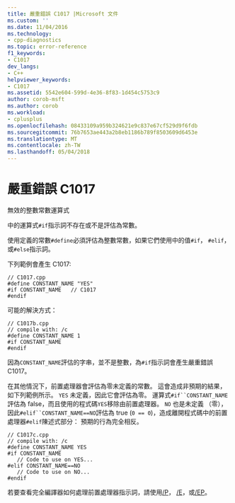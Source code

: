 ```yaml
---
title: 嚴重錯誤 C1017 |Microsoft 文件
ms.custom: ''
ms.date: 11/04/2016
ms.technology:
- cpp-diagnostics
ms.topic: error-reference
f1_keywords:
- C1017
dev_langs:
- C++
helpviewer_keywords:
- C1017
ms.assetid: 5542e604-599d-4e36-8f83-1d454c5753c9
author: corob-msft
ms.author: corob
ms.workload:
- cplusplus
ms.openlocfilehash: 08433109a959b324621e9c837e67cf529d9f6fdb
ms.sourcegitcommit: 76b7653ae443a2b8eb1186b789f8503609d6453e
ms.translationtype: MT
ms.contentlocale: zh-TW
ms.lasthandoff: 05/04/2018
---
```

# <a name="fatal-error-c1017"></a>嚴重錯誤 C1017
無效的整數常數運算式  
  
 中的運算式`#if`指示詞不存在或不是評估為常數。  
  
 使用定義的常數`#define`必須評估為整數常數，如果它們使用中的值`#if`， `#elif`，或`#else`指示詞。  
  
 下列範例會產生 C1017:  
  
```  
// C1017.cpp  
#define CONSTANT_NAME "YES"  
#if CONSTANT_NAME   // C1017  
#endif  
```  
  
 可能的解決方式：  
  
```  
// C1017b.cpp  
// compile with: /c  
#define CONSTANT_NAME 1  
#if CONSTANT_NAME  
#endif  
```  
  
 因為`CONSTANT_NAME`評估的字串，並不是整數，為`#if`指示詞會產生嚴重錯誤 C1017。  
  
 在其他情況下，前置處理器會評估為零未定義的常數。 這會造成非預期的結果，如下列範例所示。 `YES` 未定義，因此它會評估為零。 運算式`#if``CONSTANT_NAME`評估為 false，而且使用的程式碼`YES`移除由前置處理器。 `NO` 也是未定義 （零），因此`#elif``CONSTANT_NAME==NO`評估為 true (`0 == 0`)，造成離開程式碼中的前置處理器`#elif`陳述式部分： 預期的行為完全相反。  
  
```  
// C1017c.cpp  
// compile with: /c  
#define CONSTANT_NAME YES  
#if CONSTANT_NAME  
   // Code to use on YES...  
#elif CONSTANT_NAME==NO  
   // Code to use on NO...  
#endif  
```  
  
 若要查看完全編譯器如何處理前置處理器指示詞，請使用[/P](../../build/reference/p-preprocess-to-a-file.md)， [/E](../../build/reference/e-preprocess-to-stdout.md)，或[/EP](../../build/reference/ep-preprocess-to-stdout-without-hash-line-directives.md)。